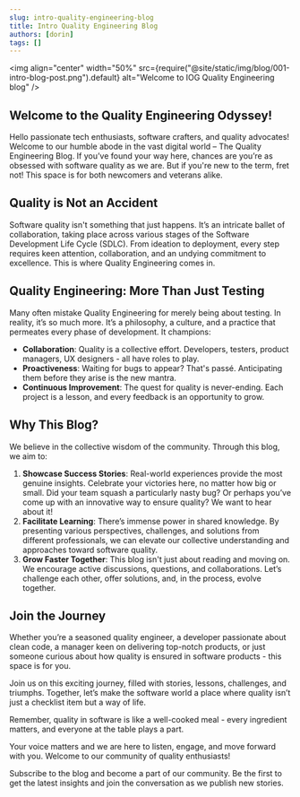 ```yaml
---
slug: intro-quality-engineering-blog
title: Intro Quality Engineering Blog
authors: [dorin]
tags: []
---
```


<img align="center" width="50%" src={require("@site/static/img/blog/001-intro-blog-post.png").default} alt="Welcome to IOG Quality Engineering blog" />

## Welcome to the Quality Engineering Odyssey!

Hello passionate tech enthusiasts, software crafters, and quality advocates! Welcome to our humble abode in the vast digital world – The Quality Engineering Blog. If you’ve found your way here, chances are you’re as obsessed with software quality as we are. But if you're new to the term, fret not! This space is for both newcomers and veterans alike.

## Quality is Not an Accident

Software quality isn't something that just happens. It’s an intricate ballet of collaboration, taking place across various stages of the Software Development Life Cycle (SDLC). From ideation to deployment, every step requires keen attention, collaboration, and an undying commitment to excellence. This is where Quality Engineering comes in.

## Quality Engineering: More Than Just Testing

Many often mistake Quality Engineering for merely being about testing. In reality, it’s so much more. It’s a philosophy, a culture, and a practice that permeates every phase of development. It champions:

-   **Collaboration**: Quality is a collective effort. Developers, testers, product managers, UX designers - all have roles to play.
-   **Proactiveness**: Waiting for bugs to appear? That's passé. Anticipating them before they arise is the new mantra.
-   **Continuous Improvement**: The quest for quality is never-ending. Each project is a lesson, and every feedback is an opportunity to grow.

## Why This Blog?

We believe in the collective wisdom of the community. Through this blog, we aim to:

1. **Showcase Success Stories**: Real-world experiences provide the most genuine insights. Celebrate your victories here, no matter how big or small. Did your team squash a particularly nasty bug? Or perhaps you’ve come up with an innovative way to ensure quality? We want to hear about it!
1. **Facilitate Learning**: There’s immense power in shared knowledge. By presenting various perspectives, challenges, and solutions from different professionals, we can elevate our collective understanding and approaches toward software quality.
1. **Grow Faster Together**: This blog isn't just about reading and moving on. We encourage active discussions, questions, and collaborations. Let’s challenge each other, offer solutions, and, in the process, evolve together.

## Join the Journey

Whether you’re a seasoned quality engineer, a developer passionate about clean code, a manager keen on delivering top-notch products, or just someone curious about how quality is ensured in software products - this space is for you.

Join us on this exciting journey, filled with stories, lessons, challenges, and triumphs. Together, let’s make the software world a place where quality isn’t just a checklist item but a way of life.

Remember, quality in software is like a well-cooked meal - every ingredient matters, and everyone at the table plays a part.

Your voice matters and we are here to listen, engage, and move forward with you. Welcome to our community of quality enthusiasts!

Subscribe to the blog and become a part of our community. Be the first to get the latest insights and join the conversation as we publish new stories.
